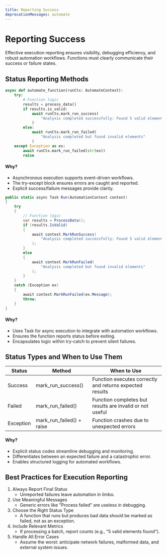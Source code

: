 ```yaml
---
title: Reporting Success
deprecationMessages: automate
---
```


<Banner />

# Reporting Success

Effective execution reporting ensures visibility, debugging efficiency, and robust automation workflows. 
Functions must clearly communicate their success or failure states.

## Status Reporting Methods

```python
async def automate_function(runCtx: AutomateContext):
    try:
        # Function logic
        results = process_data()
        if results.is_valid:
            await runCtx.mark_run_success(
                "Analysis completed successfully: Found 5 valid elements"
            )
        else:
            await runCtx.mark_run_failed(
                "Analysis completed but found invalid elements"
            )
    except Exception as ex:
        await runCtx.mark_run_failed(str(ex))
        raise
```
#### Why?
- Asynchronous execution supports event-driven workflows.
- The try-except block ensures errors are caught and reported.
- Explicit success/failure messages provide clarity.

```csharp
public static async Task Run(AutomationContext context)
{
    try
    {
        // Function logic
        var results = ProcessData();
        if (results.IsValid)
        {
            await context.MarkRunSuccess(
                "Analysis completed successfully: Found 5 valid elements"
            );
        }
        else
        {
            await context.MarkRunFailed(
                "Analysis completed but found invalid elements"
            );
        }
    }
    catch (Exception ex)
    {
        await context.MarkRunFailed(ex.Message);
        throw;
    }
}
```
#### Why?

- Uses Task for async execution to integrate with automation workflows.
- Ensures the function reports status before exiting.
- Encapsulates logic within try-catch to prevent silent failures.

## Status Types and When to Use Them



| Status    | Method                    | When to Use                                              |
|-----------|---------------------------|----------------------------------------------------------|
| Success   | mark_run_success()        | Function executes correctly and returns expected results |
| Failed    | mark_run_failed()         | Function completes but results are invalid or not useful |
| Exception | mark_run_failed() + raise | Function crashes due to unexpected errors                |

#### Why?

- Explicit status codes streamline debugging and monitoring.
- Differentiates between an expected failure and a catastrophic error.
- Enables structured logging for automated workflows.

## Best Practices for Execution Reporting
1. Always Report Final Status
   - Unreported failures leave automation in limbo.
2. Use Meaningful Messages
   - Generic errors like "Process failed" are useless in debugging.
3. Choose the Right Status Type
   - A function that runs but produces bad data should be marked as failed, not as an exception.
4. Include Relevant Metrics
   - If processing a batch, report counts (e.g., "5 valid elements found").
5. Handle All Error Cases
   - Assume the worst: anticipate network failures, malformed data, and external system issues.